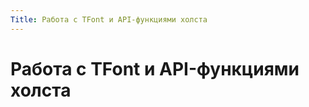 ```yaml
---
Title: Работа с TFont и API-функциями холста
---
```


Работа с TFont и API-функциями холста
=====================================

<!-- TOC -->

